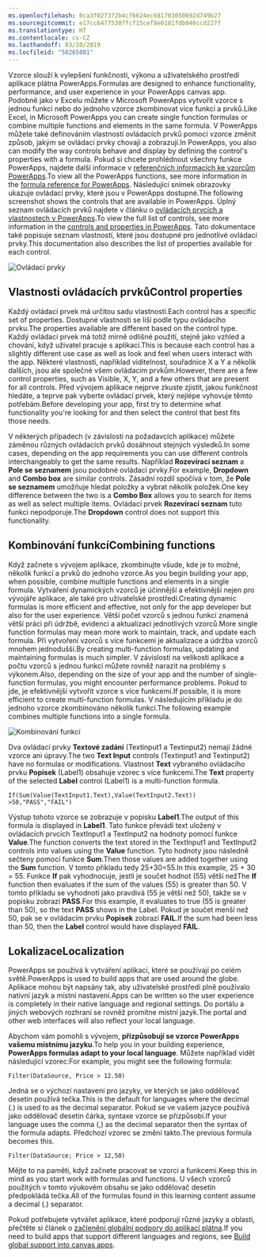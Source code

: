 ```yaml
---
ms.openlocfilehash: 0ca3f027372b4cf6624ec681703050692d749b27
ms.sourcegitcommit: e17cc64775307fcf15cef8e0181fdb046ccd227f
ms.translationtype: HT
ms.contentlocale: cs-CZ
ms.lasthandoff: 03/20/2019
ms.locfileid: "58265881"
---
```

<span data-ttu-id="52e02-101">Vzorce slouží k vylepšení funkčnosti, výkonu a uživatelského prostředí aplikace plátna PowerApps.</span><span class="sxs-lookup"><span data-stu-id="52e02-101">Formulas are designed to enhance functionality, performance, and user experience in your PowerApps canvas app.</span></span> <span data-ttu-id="52e02-102">Podobně jako v Excelu můžete v Microsoft PowerApps vytvořit vzorce s jednou funkcí nebo do jednoho vzorce zkombinovat více funkcí a prvků.</span><span class="sxs-lookup"><span data-stu-id="52e02-102">Like Excel, in Microsoft PowerApps you can create single function formulas or combine multiple functions and elements in the same formula.</span></span> <span data-ttu-id="52e02-103">V PowerApps můžete také definováním vlastností ovládacích prvků pomocí vzorce změnit způsob, jakým se ovládací prvky chovají a zobrazují.</span><span class="sxs-lookup"><span data-stu-id="52e02-103">In PowerApps, you also can modify the way controls behave and display by defining the control's properties with a formula.</span></span>
<span data-ttu-id="52e02-104">Pokud si chcete prohlédnout všechny funkce PowerApps, najdete další informace v [referenčních informacích ke vzorcům PowerApps](https://docs.microsoft.com/powerapps/maker/canvas-apps/formula-reference).</span><span class="sxs-lookup"><span data-stu-id="52e02-104">To view all the PowerApps functions, see more information in the [formula reference for PowerApps](https://docs.microsoft.com/powerapps/maker/canvas-apps/formula-reference).</span></span>
<span data-ttu-id="52e02-105">Následující snímek obrazovky ukazuje ovládací prvky, které jsou v PowerApps dostupné.</span><span class="sxs-lookup"><span data-stu-id="52e02-105">The following screenshot shows the controls that are available in PowerApps.</span></span> <span data-ttu-id="52e02-106">Úplný seznam ovládacích prvků najdete v článku o [ovládacích prvcích a vlastnostech v PowerApps](https://docs.microsoft.com/powerapps/maker/canvas-apps/reference-properties).</span><span class="sxs-lookup"><span data-stu-id="52e02-106">To view the full list of controls, see more information in the [controls and properties in PowerApps](https://docs.microsoft.com/powerapps/maker/canvas-apps/reference-properties).</span></span>
<span data-ttu-id="52e02-107">Tato dokumentace také popisuje seznam vlastností, které jsou dostupné pro jednotlivé ovládací prvky.</span><span class="sxs-lookup"><span data-stu-id="52e02-107">This documentation also describes the list of properties available for each control.</span></span>

![Ovládací prvky](../media/Controls.png)

<a name="control-properties"></a><span data-ttu-id="52e02-109">Vlastnosti ovládacích prvků</span><span class="sxs-lookup"><span data-stu-id="52e02-109">Control properties</span></span>
------------------

<span data-ttu-id="52e02-110">Každý ovládací prvek má určitou sadu vlastností.</span><span class="sxs-lookup"><span data-stu-id="52e02-110">Each control has a specific set of properties.</span></span> <span data-ttu-id="52e02-111">Dostupné vlastnosti se liší podle typu ovládacího prvku.</span><span class="sxs-lookup"><span data-stu-id="52e02-111">The properties available are different based on the control type.</span></span> <span data-ttu-id="52e02-112">Každý ovládací prvek má totiž mírně odlišné použití, stejně jako vzhled a chování, když uživatel pracuje s aplikací.</span><span class="sxs-lookup"><span data-stu-id="52e02-112">This is because each control has a slightly different use case as well as look and feel when users interact with the app.</span></span> <span data-ttu-id="52e02-113">Některé vlastnosti, například viditelnost, souřadnice X a Y a několik dalších, jsou ale společné všem ovládacím prvkům.</span><span class="sxs-lookup"><span data-stu-id="52e02-113">However, there are a few control properties, such as Visible, X, Y, and a few others that are present for all controls.</span></span>
<span data-ttu-id="52e02-114">Před vývojem aplikace nejprve zkuste zjistit, jakou funkčnost hledáte, a teprve pak vyberte ovládací prvek, který nejlépe vyhovuje těmto potřebám.</span><span class="sxs-lookup"><span data-stu-id="52e02-114">Before developing your app, first try to determine what functionality you're looking for and then select the control that best fits those needs.</span></span>

<span data-ttu-id="52e02-115">V některých případech (v závislosti na požadavcích aplikace) můžete záměnou různých ovládacích prvků dosáhnout stejných výsledků.</span><span class="sxs-lookup"><span data-stu-id="52e02-115">In some cases, depending on the app requirements you can use different controls interchangeably to get the same results.</span></span> <span data-ttu-id="52e02-116">Například **Rozevírací seznam** a **Pole se seznamem** jsou podobné ovládací prvky.</span><span class="sxs-lookup"><span data-stu-id="52e02-116">For example, **Dropdown** and **Combo box** are similar controls.</span></span> <span data-ttu-id="52e02-117">Zásadní rozdíl spočívá v tom, že **Pole se seznamem** umožňuje hledat položky a vybrat několik položek.</span><span class="sxs-lookup"><span data-stu-id="52e02-117">One key difference between the two is a **Combo Box** allows you to search for items as well as select multiple items.</span></span> <span data-ttu-id="52e02-118">Ovládací prvek **Rozevírací seznam** tuto funkci nepodporuje.</span><span class="sxs-lookup"><span data-stu-id="52e02-118">The **Dropdown** control does not support this functionality.</span></span>

<a name="combining-functions"></a><span data-ttu-id="52e02-119">Kombinování funkcí</span><span class="sxs-lookup"><span data-stu-id="52e02-119">Combining functions</span></span>
-------------------

<span data-ttu-id="52e02-120">Když začnete s vývojem aplikace, zkombinujte všude, kde je to možné, několik funkcí a prvků do jednoho vzorce.</span><span class="sxs-lookup"><span data-stu-id="52e02-120">As you begin building your app, when possible, combine multiple functions and elements in a single formula.</span></span> <span data-ttu-id="52e02-121">Vytváření dynamických vzorců je účinnější a efektivnější nejen pro vývojáře aplikace, ale také pro uživatelské prostředí.</span><span class="sxs-lookup"><span data-stu-id="52e02-121">Creating dynamic formulas is more efficient and effective, not only for the app developer but also for the user experience.</span></span> <span data-ttu-id="52e02-122">Větší počet vzorců s jednou funkcí znamená větší práci při údržbě, evidenci a aktualizaci jednotlivých vzorců.</span><span class="sxs-lookup"><span data-stu-id="52e02-122">More single function formulas may mean more work to maintain, track, and update each formula.</span></span> <span data-ttu-id="52e02-123">Při vytvoření vzorců s více funkcemi je aktualizace a údržba vzorců mnohem jednodušší.</span><span class="sxs-lookup"><span data-stu-id="52e02-123">By creating multi-function formulas, updating and maintaining formulas is much simpler.</span></span> <span data-ttu-id="52e02-124">V závislosti na velikosti aplikace a počtu vzorců s jednou funkcí můžete rovněž narazit na problémy s výkonem.</span><span class="sxs-lookup"><span data-stu-id="52e02-124">Also, depending on the size of your app and the number of single-function formulas, you might encounter performance problems.</span></span> <span data-ttu-id="52e02-125">Pokud to jde, je efektivnější vytvořit vzorce s více funkcemi.</span><span class="sxs-lookup"><span data-stu-id="52e02-125">If possible, it is more efficient to create multi-function formulas.</span></span> <span data-ttu-id="52e02-126">V následujícím příkladu je do jednoho vzorce zkombinováno několik funkcí.</span><span class="sxs-lookup"><span data-stu-id="52e02-126">The following example combines multiple functions into a single formula.</span></span>

![Kombinování funkcí](../media/CombineFunctions.png)

<span data-ttu-id="52e02-128">Dva ovládací prvky **Textové zadání** (Textinput1 a Textinput2) nemají žádné vzorce ani úpravy.</span><span class="sxs-lookup"><span data-stu-id="52e02-128">The two **Text Input** controls (Textinput1 and Textinput2) have no formulas or modifications.</span></span> <span data-ttu-id="52e02-129">Vlastnost **Text** vybraného ovládacího prvku **Popisek** (Label1) obsahuje vzorec s více funkcemi.</span><span class="sxs-lookup"><span data-stu-id="52e02-129">The **Text** property of the selected **Label** control (Label1) is a multi-function formula.</span></span>

```
If(Sum(Value(TextInput1.Text),Value(TextInput2.Text)) >50,"PASS","FAIL")
```

<span data-ttu-id="52e02-130">Výstup tohoto vzorce se zobrazuje v popisku **Label1**.</span><span class="sxs-lookup"><span data-stu-id="52e02-130">The output of this formula is displayed in **Label1**.</span></span> <span data-ttu-id="52e02-131">Tato funkce převádí text uložený v ovládacích prvcích TextInput1 a TextInput2 na hodnoty pomocí funkce **Value**.</span><span class="sxs-lookup"><span data-stu-id="52e02-131">The function converts the text stored in the TextInput1 and TextInput2 controls into values using the **Value** function.</span></span> <span data-ttu-id="52e02-132">Tyto hodnoty jsou následně sečteny pomocí funkce **Sum**.</span><span class="sxs-lookup"><span data-stu-id="52e02-132">Then those values are added together using the **Sum** function.</span></span> <span data-ttu-id="52e02-133">V tomto příkladu tedy 25+30=55.</span><span class="sxs-lookup"><span data-stu-id="52e02-133">In this example, 25 + 30 = 55.</span></span> <span data-ttu-id="52e02-134">Funkce **If** pak vyhodnocuje, jestli je součet hodnot (55) větší než</span><span class="sxs-lookup"><span data-stu-id="52e02-134">The **If** function then evaluates if the sum of the values (55) is greater than</span></span>
50. <span data-ttu-id="52e02-135">V tomto příkladu se vyhodnotí jako pravdivá (55 je větší než 50), takže se v popisku zobrazí **PASS**.</span><span class="sxs-lookup"><span data-stu-id="52e02-135">For this example, it evaluates to true (55 is greater than 50), so the text **PASS** shows in the Label.</span></span> <span data-ttu-id="52e02-136">Pokud je součet menší než 50, pak se v ovládacím prvku **Popisek** zobrazí **FAIL**.</span><span class="sxs-lookup"><span data-stu-id="52e02-136">If the sum had been less than 50, then the **Label** control would have displayed **FAIL**.</span></span>

<a name="localization"></a><span data-ttu-id="52e02-137">Lokalizace</span><span class="sxs-lookup"><span data-stu-id="52e02-137">Localization</span></span>
------------

<span data-ttu-id="52e02-138">PowerApps se používá k vytváření aplikací, které se používají po celém světě.</span><span class="sxs-lookup"><span data-stu-id="52e02-138">PowerApps is used to build apps that are used around the globe.</span></span> <span data-ttu-id="52e02-139">Aplikace mohou být napsány tak, aby uživatelské prostředí plně používalo nativní jazyk a místní nastavení.</span><span class="sxs-lookup"><span data-stu-id="52e02-139">Apps can be written so the user experience is completely in their native language and regional settings.</span></span> <span data-ttu-id="52e02-140">Do portálu a jiných webových rozhraní se rovněž promítne místní jazyk.</span><span class="sxs-lookup"><span data-stu-id="52e02-140">The portal and other web interfaces will also reflect your local language.</span></span>

<span data-ttu-id="52e02-141">Abychom vám pomohli s vývojem, **přizpůsobují se vzorce PowerApps vašemu místnímu jazyku**.</span><span class="sxs-lookup"><span data-stu-id="52e02-141">To help you in your building experience, **PowerApps formulas adapt to your local language**.</span></span> <span data-ttu-id="52e02-142">Můžete například vidět následující vzorec:</span><span class="sxs-lookup"><span data-stu-id="52e02-142">For example, you might see the following formula:</span></span>

```
Filter(DataSource, Price > 12.50)
```

<span data-ttu-id="52e02-143">Jedná se o výchozí nastavení pro jazyky, ve kterých se jako oddělovač desetin používá tečka.</span><span class="sxs-lookup"><span data-stu-id="52e02-143">This is the default for languages where the decimal (.) is used to as the decimal separator.</span></span> <span data-ttu-id="52e02-144">Pokud se ve vašem jazyce používá jako oddělovač desetin čárka, syntaxe vzorce se přizpůsobí.</span><span class="sxs-lookup"><span data-stu-id="52e02-144">If your language uses the comma (,) as the decimal separator then the syntax of the formula adapts.</span></span> <span data-ttu-id="52e02-145">Předchozí vzorec se změní takto.</span><span class="sxs-lookup"><span data-stu-id="52e02-145">The previous formula becomes this.</span></span>

```
Filter(DataSource; Price > 12,50)
```

<span data-ttu-id="52e02-146">Mějte to na paměti, když začnete pracovat se vzorci a funkcemi.</span><span class="sxs-lookup"><span data-stu-id="52e02-146">Keep this in mind as you start work with formulas and functions.</span></span> <span data-ttu-id="52e02-147">U všech vzorců použitých v tomto výukovém obsahu se jako oddělovač desetin předpokládá tečka.</span><span class="sxs-lookup"><span data-stu-id="52e02-147">All of the formulas found in this learning content assume a decimal (.) separator.</span></span>

<span data-ttu-id="52e02-148">Pokud potřebujete vytvářet aplikace, které podporují různé jazyky a oblasti, přečtěte si článek o [začlenění globální podpory do aplikací plátna](https://docs.microsoft.com/powerapps/maker/canvas-apps/global-apps).</span><span class="sxs-lookup"><span data-stu-id="52e02-148">If you need to build apps that support different languages and regions, see [Build global support into canvas apps](https://docs.microsoft.com/powerapps/maker/canvas-apps/global-apps).</span></span>
